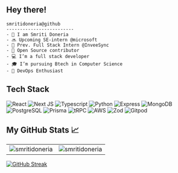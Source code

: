 <!--   ![header_](https://user-images.githubusercontent.com/92802904/190911228-459d8af8-4d8a-403f-a5a6-c4e5422f5e5a.png) -->

<h2 align="color:white">Hey there!</h2>

```
smritidoneria@github
-------------------------
- 👀 I am Smriti Doneria
- 🔜 Upcoming SE-intern @microsoft
- 🧢 Prev. Full Stack Intern @InveeSync
- 🚀 Open Source contributor
- 💻 I’m a full stack developer
- 🎓 I’m pursuing Btech in Computer Science
- 🌱 DevOps Enthusiast

```
<h2 align="color:white">Tech Stack</h2>

![React](https://img.shields.io/badge/React-20232A?style=for-the-badge&logo=react&logoColor=61DAFB)
![Next JS](https://img.shields.io/badge/next.js-000000?style=for-the-badge&logo=nextdotjs&logoColor=white)
![Typescript](https://shields.io/badge/TypeScript-3178C6?logo=TypeScript&logoColor=FFF&style=for-the-badge)
![Python](https://img.shields.io/badge/Python-14354C?style=for-the-badge&logo=python&logoColor=white)
![Express](https://img.shields.io/badge/Express.js-000000?style=for-the-badge&logo=express&logoColor=white)
![MongoDB](https://img.shields.io/badge/MongoDB-4EA94B?style=for-the-badge&logo=mongodb&logoColor=white)
![PostgreSQL](https://img.shields.io/badge/PostgreSQL-316192?style=for-the-badge&logo=postgresql&logoColor=white)
![Prisma](https://img.shields.io/badge/Prisma-3982CE?style=for-the-badge&logo=Prisma&logoColor=white)
![tRPC](https://img.shields.io/badge/tRPC-2596BE.svg?style=for-the-badge&logo=tRPC&logoColor=white)
![AWS](https://img.shields.io/badge/Amazon%20AWS-232F3E.svg?style=for-the-badge&logo=Amazon-AWS&logoColor=white)
![Zod](https://img.shields.io/badge/Zod-3E67B1.svg?style=for-the-badge&logo=Zod&logoColor=white)
![Gitpod](https://img.shields.io/badge/Gitpod-000000?style=for-the-badge&logo=gitpod&logoColor=#FFAE33)

<h2 align="color:white">My GitHub Stats 📈</h2>

   <table>
  <tr>
<td><img src="https://github-readme-stats.vercel.app/api?username=smritidoneria&include_all_commits=true&count_private=true&show_icons=true&line_height=20&title_color=7A7ADB&icon_color=2234AE&text_color=D3D3D3&bg_color=0,000000,130F40" alt="smritidoneria" /> 
   
<td><img src="https://github-readme-streak-stats.herokuapp.com/?user=smritidoneria&theme=material-palenight" alt="smritidoneria" /></td>
  </tr>
</table>




[![GitHub Streak](https://streak-stats.demolab.com/?user=smritidoneria)](https://git.io/streak-stats)

